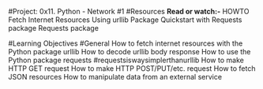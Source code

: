 #Project: 0x11. Python - Network #1
#Resources
**Read or watch:-**
HOWTO Fetch Internet Resources Using urllib Package
Quickstart with Requests package
Requests package

#Learning Objectives
#General
How to fetch internet resources with the Python package urllib
How to decode urllib body response
How to use the Python package requests #requestsiswaysimplerthanurllib
How to make HTTP GET request
How to make HTTP POST/PUT/etc. request
How to fetch JSON resources
How to manipulate data from an external service
